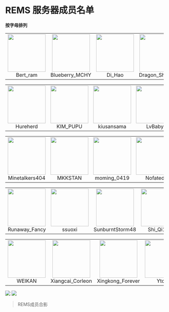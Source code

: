# REMS 服务器成员名单
**按字母排列**

<table>
  <tbody>
    <tr>
      <td align=center>
          <img src="https://cravatar.eu/helmavatar/bert_ram/120" width="120" height="120">
          <br>
          Bert_ram
        </a>
      </td>
      <td align=center>
          <img src="https://cravatar.eu/helmavatar/Blueberry_MCHY/120" width="120" height="120">
          <br>
          Blueberry_MCHY
        </a>
      </td>
      <td align=center>
          <img src="https://cravatar.eu/helmavatar/Di_Hao/120" width="120" height="120">
          <br>
          Di_Hao
        </a>
      </td>
      <td align=center>
        <img src="https://cravatar.eu/helmavatar/Dragon_Shadow/120" width="120" height="120">
          <br>
          Dragon_Shadow
        </a>
      </td>
        <td align=center>
            <img src="https://cravatar.eu/helmavatar/Frozen_Ice_/120" width="120" height="120">
        <br>
          Frozen_Ice_
        </a>
      </td>
            </td>
        <td align=center>
            <img src="https://cravatar.eu/helmavatar/GriRet/120" width="120" height="120">
        <br>
          GriRet
        </a>
      </td>
      </tr>
    </tbody>
</table>
<table>
  <tbody>
    <tr>
      <td align=center>
          <img src="https://cravatar.eu/helmavatar/Hureherd/120" width="120" height="120">
          <br>
          Hureherd
        </a>
      </td>
      <td align=center>
          <img src="https://cravatar.eu/helmavatar/KIM_PUPU/120" width="120" height="120">
          <br>
          KIM_PUPU
        </a>
      </td>
      <td align=center>
          <img src="https://cravatar.eu/helmavatar/kiusansama/120" width="120" height="120">
          <br>
          kiusansama
        </a>
      </td>
      <td align=center>
        <img src="https://cravatar.eu/helmavatar/LvBaby/120" width="120" height="120">
          <br>
          LvBaby
        </a>
      </td>
        <td align=center>
            <img src="https://cravatar.eu/helmavatar/LINHUA_24k/120" width="120" height="120">
        <br>
          LINHUA_24k
        </a>
      </td>
            </td>
        <td align=center>
            <img src="https://cravatar.eu/helmavatar/Mon3tr/120" width="120" height="120">
        <br>
          Mon3tr
        </a>
      </td>
      </tr>
    </tbody>
</table>
<table>
  <tbody>
    <tr>
      <td align=center>
          <img src="https://cravatar.eu/helmavatar/Minetalkers404/120" width="120" height="120">
          <br>
          Minetalkers404
        </a>
      </td>
      <td align=center>
          <img src="https://cravatar.eu/helmavatar/MKKSTAN/120" width="120" height="120">
          <br>
          MKKSTAN
        </a>
      </td>
      <td align=center>
          <img src="https://cravatar.eu/helmavatar/moming_0419/120" width="120" height="120">
          <br>
          moming_0419
        </a>
      </td>
      <td align=center>
        <img src="https://cravatar.eu/helmavatar/Nofated/120" width="120" height="120">
          <br>
          Nofated
        </a>
      </td>
        <td align=center>
            <img src="https://cravatar.eu/helmavatar/Pixie0/120" width="120" height="120">
        <br>
          Pixie0
        </a>
      </td>
            </td>
        <td align=center>
            <img src="https://cravatar.eu/helmavatar/Qungrn/120" width="120" height="120">
        <br>
          Qungrn
        </a>
      </td>
      </tr>
    </tbody>
</table>
<table>
  <tbody>
    <tr>
      <td align=center>
          <img src="https://cravatar.eu/helmavatar/Runaway_Fancy/120" width="120" height="120">
          <br>
          Runaway_Fancy
        </a>
      </td>
      <td align=center>
          <img src="https://cravatar.eu/helmavatar/ssuoxi/120" width="120" height="120">
          <br>
          ssuoxi
        </a>
      </td>
      <td align=center>
          <img src="https://cravatar.eu/helmavatar/SunburntStorm48/120" width="120" height="120">
          <br>
          SunburntStorm48
        </a>
      </td>
      <td align=center>
        <img src="https://cravatar.eu/helmavatar/Shi_Qi123/120" width="120" height="120">
          <br>
          Shi_Qi123
        </a>
      </td>
        <td align=center>
            <img src="https://cravatar.eu/helmavatar/Tou_Beichuan/120" width="120" height="120">
        <br>
          Tou_Beichuan
        </a>
      </td>
            </td>
        <td align=center>
            <img src="https://cravatar.eu/helmavatar/Vs_YanXX/120" width="120" height="120">
        <br>
          Vs_YanXX
        </a>
      </td>
      </tr>
    </tbody>
</table>
<table>
  <tbody>
    <tr>
      <td align=center>
          <img src="https://cravatar.eu/helmavatar/WEIKAN/120" width="120" height="120">
          <br>
          WEIKAN
        </a>
      </td>
      <td align=center>
          <img src="https://cravatar.eu/helmavatar/Xiangcai_Corleon/120" width="120" height="120">
          <br>
          Xiangcai_Corleon
        </a>
      </td>
      <td align=center>
          <img src="https://cravatar.eu/helmavatar/Xingkong_Forever/120" width="120" height="120">
          <br>
          Xingkong_Forever
        </a>
      </td>
      <td align=center>
        <img src="https://cravatar.eu/helmavatar/YtonE/120" width="120" height="120">
          <br>
          YtonE
        </a>
      </td>
        <td align=center>
            <img src="https://cravatar.eu/helmavatar/YiYu__/120" width="120" height="120">
        <br>
          YiYu__
        </a>
      </td>
            </td>
        <td align=center>
            <img src="https://cravatar.eu/helmavatar/0BigSoap0/120" width="120" height="120">
        <br>
          0BigSoap0
        </a>
      </td>
      </tr>
    </tbody>
</table>

![](/assets/light.png)
![](/assets/dark.png)
>REMS成员合影